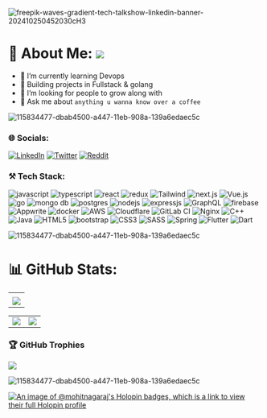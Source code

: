 ![freepik-waves-gradient-tech-talkshow-linkedin-banner-202410250452030cH3](https://github.com/user-attachments/assets/f8f8fe9f-4704-4aa1-b179-43ef144fd646)
# 💫 About Me: ![](https://komarev.com/ghpvc/?username=mohit-nagaraj&label=Profile+views&style=flat-square&color=blue)

- 🌱 I’m currently learning Devops
- 💪 Building projects in Fullstack & golang
- 🤔 I’m looking for people to grow along with
- 💬 Ask me about `anything u wanna know over a coffee`

![115834477-dbab4500-a447-11eb-908a-139a6edaec5c](https://user-images.githubusercontent.com/105775899/235299569-e15e9b1c-09cc-492a-ad8e-cef25979d4d1.gif)

### 🌐 Socials:
[![LinkedIn](https://img.shields.io/badge/LinkedIn-%230077B5.svg?logo=linkedin&logoColor=white)](https://linkedin.com/in/mohit-nagaraj) [![Twitter](https://img.shields.io/twitter/url?url=https%3A%2F%2Fx.com%2Fmohit_nagaraj)](https://twitter.com/mohit_nagaraj) [![Reddit](https://img.shields.io/badge/Reddit-%23FF4500.svg?logo=Reddit&logoColor=white)](https://reddit.com/user/Glad_Yesterday4204)

### ⚒️ Tech Stack:
![javascript](https://shields.io/badge/JavaScript-F7DF1E?logo=JavaScript&logoColor=000&style=flat-square)
![typescript](https://shields.io/badge/TypeScript-3178C6?logo=TypeScript&logoColor=FFF&style=flat-square)
![react](https://img.shields.io/badge/-ReactJs-61DAFB?logo=react&logoColor=black&style=flat-square)
![redux](https://img.shields.io/badge/-Redux-black?style=flat-square&logo=redux)
![Tailwind](https://img.shields.io/badge/Tailwind_CSS-38B2AC?style=flat-square&logo=tailwind-css&logoColor=white) 
![next.js](https://img.shields.io/badge/next.js-000000?style=flat-square&logo=nextdotjs&logoColor=white)
![Vue.js](https://img.shields.io/badge/vuejs-%2335495e.svg?style=flat-square&logo=vuedotjs&logoColor=%234FC08D)
![go](https://img.shields.io/badge/Go-00ADD8?logo=Go&logoColor=white&style=flat-square)
![mongo db](https://img.shields.io/badge/-MongoDB-13aa52?style=flat-square&logo=mongodb&logoColor=white)
![postgres](https://img.shields.io/badge/postgresql-4169e1?style=flat-square&logo=postgresql&logoColor=white)
![nodejs](https://img.shields.io/badge/node.js-339933?style=flat-square&logo=Node.js&logoColor=white)
![expressjs](https://img.shields.io/badge/Express.js-000000?logo=express&logoColor=fff&style=flat-square)
![GraphQL](https://img.shields.io/badge/-GraphQL-E10098?style=flat-square&logo=graphql&logoColor=white)
![firebase](https://img.shields.io/badge/firebase-ffca28?style=flat-square&logo=firebase&logoColor=black)
![Appwrite](https://img.shields.io/badge/Appwrite-%23FD366E.svg?style=flat-square&logo=appwrite&logoColor=white)
![docker](https://img.shields.io/badge/docker-257bd6?style=flat-square&logo=docker&logoColor=white) ![AWS](https://img.shields.io/badge/AWS-%23FF9900.svg?style=flat-square&logo=amazon&logoColor=white) ![Cloudflare](https://img.shields.io/badge/Cloudflare-F38020?style=flat-square&logo=Cloudflare&logoColor=white)
![GitLab CI](https://img.shields.io/badge/gitlab%20ci-%23181717.svg?style=flat-square&logo=gitlab&logoColor=white) ![Nginx](https://img.shields.io/badge/nginx-%23009639.svg?style=flat-square&logo=nginx&logoColor=white) ![C++](https://img.shields.io/badge/C++-00599C?style=flat-square&logo=C%2B%2B&logoColor=white)
![Java](https://img.shields.io/badge/java-%23ED8B00.svg?style=flat-square&logo=openjdk&logoColor=white) 
![HTML5](https://img.shields.io/badge/html5-%23E34F26.svg?style=flat-square&logo=html5&logoColor=white) 
![bootstrap](https://img.shields.io/badge/Bootstrap-563D7C?style=flat-square&logo=bootstrap&logoColor=white)
![CSS3](https://img.shields.io/badge/css3-%231572B6.svg?style=flat-square&logo=css3&logoColor=white)
![SASS](https://img.shields.io/badge/SASS-hotpink.svg?style=flat-square&logo=SASS&logoColor=white)
![Spring](https://img.shields.io/badge/spring-%236DB33F.svg?style=flat-square&logo=spring&logoColor=white)
![Flutter](https://img.shields.io/badge/Flutter-%2302569B.svg?style=flat-square&logo=Flutter&logoColor=white) 
![Dart](https://img.shields.io/badge/dart-%230175C2.svg?style=flat-square&logo=dart&logoColor=white)

![115834477-dbab4500-a447-11eb-908a-139a6edaec5c](https://user-images.githubusercontent.com/105775899/235299569-e15e9b1c-09cc-492a-ad8e-cef25979d4d1.gif)
# 📊 GitHub Stats:
<table>
  <tr>
    <td>
      <img src="https://nirzak-streak-stats.vercel.app/?user=mohit-nagaraj&theme=neon-palenight&hide_border=true&card_width=705" alt="" />
    </td>
   </tr>
  <tr>
    <td>
      <img src="http://github-profile-summary-cards.vercel.app/api/cards/profile-details?username=mohit-nagaraj&theme=2077">
     </td>
   </tr>
</table><table>
  <tr>
    <td><img src="http://github-profile-summary-cards.vercel.app/api/cards/stats?username=mohit-nagaraj&theme=aura_dark"></td>
    <td><img src="http://github-profile-summary-cards.vercel.app/api/cards/most-commit-language?username=mohit-nagaraj&theme=aura_dark"></td>
  </tr>
</table>

### 🏆 GitHub Trophies
![](https://github-profile-trophy.vercel.app/?username=mohit-nagaraj&theme=darkhub&no-frame=false&no-bg=false&margin-w=4)

![115834477-dbab4500-a447-11eb-908a-139a6edaec5c](https://user-images.githubusercontent.com/105775899/235299569-e15e9b1c-09cc-492a-ad8e-cef25979d4d1.gif)
  <!--
  ## 💰 You can help me by Donating
  [![BuyMeACoffee](https://img.shields.io/badge/Buy%20Me%20a%20Coffee-ffdd00?style=for-the-badge&logo=buy-me-a-coffee&logoColor=black)](https://buymeacoffee.com/mohitnagaraj) [![PayPal](https://img.shields.io/badge/PayPal-00457C?style=for-the-badge&logo=paypal&logoColor=white)](https://paypal.me/mohitnagaraj) [![Ko-Fi](https://img.shields.io/badge/Ko--fi-F16061?style=for-the-badge&logo=ko-fi&logoColor=white)](https://ko-fi.com/mohitnagaraj) 
  -->
[![An image of @mohitnagaraj's Holopin badges, which is a link to view their full Holopin profile](https://holopin.me/mohitnagaraj)](https://holopin.io/@mohitnagaraj)
